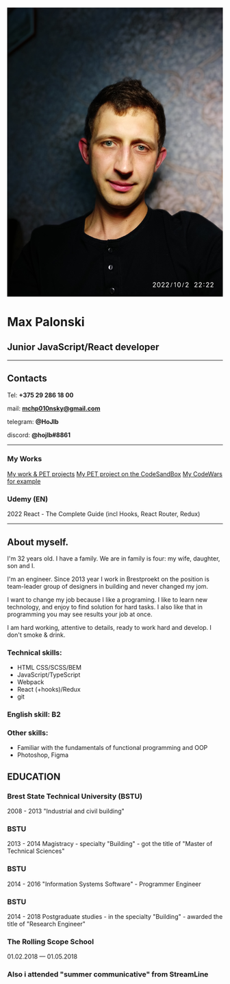 ![avatar](https://github.com/hojlb/rsschool-cv/raw/gh-pages/img/Max_avatar.jpg)

# Max Palonski
## Junior JavaScript/React developer
---
## Contacts
Tel: **+375 29 286 18 00**

mail: **mchp010nsky@gmail.com**

telegram: **@HoJlb**

discord: **@hojlb#8861**

---

### My Works
[My work & PET projects](https://github.com/Hojlb)
[My PET project on the CodeSandBox](https://codesandbox.io/s/blissful-brook-bc8p3k)
[My CodeWars for example](https://www.codewars.com/users/Hojlb)

### Udemy (EN)
2022 React - The Complete Guide (incl Hooks, React Router, Redux)

---
## About myself. 
I'm 32 years old.
I have a family. We are in family is four: my wife, daughter, son and I.

I'm an engineer.
Since 2013 year I work in Brestproekt on the position is team-leader group of designers in building and never changed my jom.

I want to change my job because I like a programing. I like to learn new technology, and enjoy to find solution for hard tasks. I also like that in programming you may see results your job at once.

I am hard working, attentive to details, ready to work hard and develop. I don't smoke & drink.

### Technical skills:
- HTML CSS/SCSS/BEM
- JavaScript/TypeScript
- Webpack
- React (+hooks)/Redux
- git

### English skill: B2
### Other skills:
 - Familiar with the fundamentals of functional programming and OOP
 - Photoshop, Figma

 ## EDUCATION
### Brest State Technical University (BSTU)
2008 - 2013 "Industrial and civil building"

### BSTU
2013 - 2014 Magistracy - specialty "Building" - got the title of "Master of Technical Sciences"

### BSTU
2014 - 2016 "Information Systems Software" - Programmer Engineer

### BSTU
2014 - 2018 Postgraduate studies - in the specialty "Building" - awarded the title of "Research Engineer"

### The Rolling Scope School
01.02.2018 — 01.05.2018

### Also i attended "summer communicative" from StreamLine